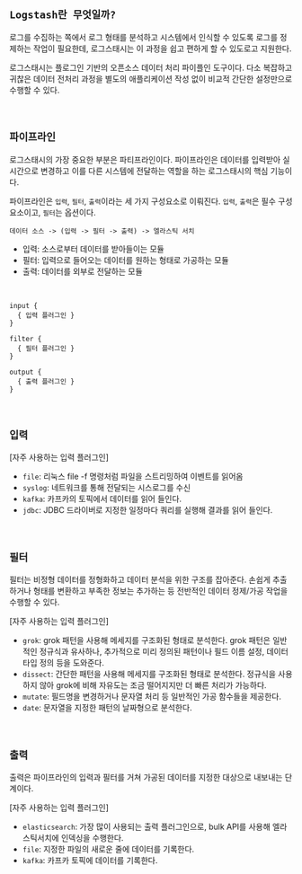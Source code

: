 ## `Logstash란 무엇일까?`

로그를 수집하는 쪽에서 로그 형태를 분석하고 시스템에서 인식할 수 있도록 로그를 정제하는 작업이 필요한데, 로그스태시는 이 과정을 쉽고 편하게 할 수 있도로고 지원한다.

로그스태시는 플로그인 기반의 오픈소스 데이터 처리 파이플인 도구이다. 다소 복잡하고 귀찮은 데이터 전처리 과정을 별도의 애플리케이션 작성 없이 비교적 간단한 설정만으로 수행할 수 있다.

<br>

## `파이프라인`

로그스태시의 가장 중요한 부분은 파티프라인이다. 파이프라인은 데이터를 입력받아 실시간으로 변경하고 이를 다른 시스템에 전달하는 역할을 하는 로그스태시의 핵심 기능이다.

파이프라인은 `입력`, `필터`, `출력`이라는 세 가지 구성요소로 이뤄진다. `입력`, `출력`은 필수 구성요소이고, `필터`는 옵션이다. 

```
데이터 소스 -> (입력 -> 필터 -> 출력) -> 엘라스틱 서치
```

- 입력: 소스로부터 데이터를 받아들이는 모듈
- 필터: 입력으로 들어오는 데이터를 원하는 형태로 가공하는 모듈
- 출력: 데이터를 외부로 전달하는 모듈

<br>

```
input {
  { 입력 플러그인 } 
}

filter {
  { 필터 플러그인 } 
}

output {
  { 출력 플러그인 } 
}
```

<br>

## `입력`

[자주 사용하는 입력 플러그인]

- `file`: 리눅스 file -f 명령처럼 파일을 스트리밍하여 이벤트를 읽어옴
- `syslog`: 네트워크를 통해 전달되는 시스로그를 수신
- `kafka`: 카프카의 토픽에서 데이터를 읽어 들인다.
- `jdbc`: JDBC 드라이버로 지정한 일정마다 쿼리를 실행해 결과를 읽어 들인다.

<br>

## `필터`

필터는 비정형 데이터를 정형화하고 데이터 분석을 위한 구조를 잡아준다. 손쉽게 추출하거나 형태를 변환하고 부족한 정보는 추가하는 등 전반적인 데이터 정제/가공 작업을 수행할 수 있다. 

[자주 사용하는 입력 플러그인]

- `grok`: grok 패턴을 사용해 메세지를 구조화된 형태로 분석한다. grok 패턴은 일반적인 정규식과 유사하나, 추가적으로 미리 정의된 패턴이나 필드 이름 설정, 데이터 타입 정의 등을 도와준다.
- `dissect`: 간단한 패턴을 사용해 메세지를 구조화된 형태로 분석한다. 정규식을 사용하지 않아 grok에 비해 자유도는 조금 떨어지지만 더 빠른 처리가 가능하다. 
- `mutate`: 필드명을 변경하거나 문자열 처리 등 일반적인 가공 함수들을 제공한다.
- `date`: 문자열을 지정한 패턴의 날짜형으로 분석한다.

<br>

## `출력`

출력은 파이프라인의 입력과 필터를 거쳐 가공된 데이터를 지정한 대상으로 내보내는 단계이다. 

[자주 사용하는 입력 플러그인]

- `elasticsearch`: 가장 많이 사용되는 출력 플러그인으로, bulk API를 사용해 엘라스틱서치에 인덱싱을 수행한다.
- `file`: 지정한 파일의 새로운 줄에 데이터를 기록한다.
- `kafka`: 카프카 토픽에 데이터를 기록한다.